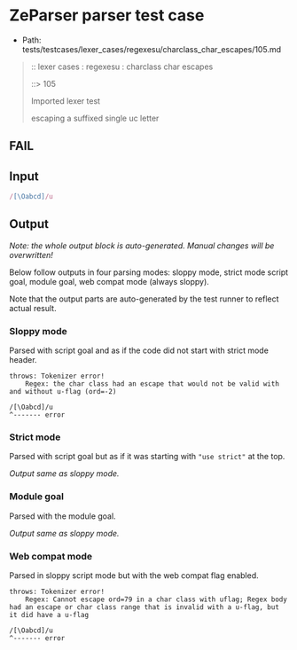 # ZeParser parser test case

- Path: tests/testcases/lexer_cases/regexesu/charclass_char_escapes/105.md

> :: lexer cases : regexesu : charclass char escapes
>
> ::> 105
>
> Imported lexer test
>
> escaping a suffixed single uc letter

## FAIL

## Input

`````js
/[\Oabcd]/u
`````

## Output

_Note: the whole output block is auto-generated. Manual changes will be overwritten!_

Below follow outputs in four parsing modes: sloppy mode, strict mode script goal, module goal, web compat mode (always sloppy).

Note that the output parts are auto-generated by the test runner to reflect actual result.

### Sloppy mode

Parsed with script goal and as if the code did not start with strict mode header.

`````
throws: Tokenizer error!
    Regex: the char class had an escape that would not be valid with and without u-flag (ord=-2)

/[\Oabcd]/u
^------- error
`````

### Strict mode

Parsed with script goal but as if it was starting with `"use strict"` at the top.

_Output same as sloppy mode._

### Module goal

Parsed with the module goal.

_Output same as sloppy mode._

### Web compat mode

Parsed in sloppy script mode but with the web compat flag enabled.

`````
throws: Tokenizer error!
    Regex: Cannot escape ord=79 in a char class with uflag; Regex body had an escape or char class range that is invalid with a u-flag, but it did have a u-flag

/[\Oabcd]/u
^------- error
`````

